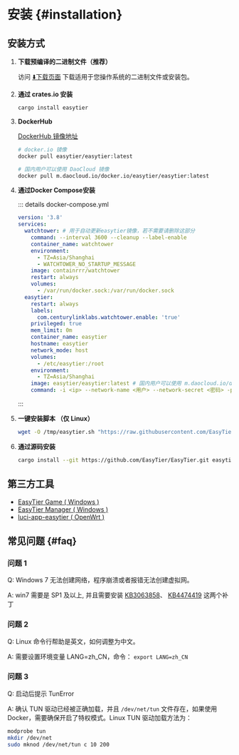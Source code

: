 # 安装 {#installation}

## 安装方式

1. **下载预编译的二进制文件（推荐）**

   访问 [⬇️下载页面](./download) 下载适用于您操作系统的二进制文件或安装包。

2. **通过 crates.io 安装**

   ```sh [cargo]
   cargo install easytier
   ```

3. **DockerHub**

   [DockerHub 镜像地址](https://hub.docker.com/layers/easytier/easytier)

   ```sh [docker]
   # docker.io 镜像
   docker pull easytier/easytier:latest

   # 国内用户可以使用 DaoCloud 镜像
   docker pull m.daocloud.io/docker.io/easytier/easytier:latest
   ```

4. **通过Docker Compose安装**

   ::: details docker-compose.yml

   ```yaml [docker-compose.yml]
   version: '3.8'
   services:
     watchtower: # 用于自动更新easytier镜像，若不需要请删除这部分
       command: --interval 3600 --cleanup --label-enable
       container_name: watchtower
       environment:
         - TZ=Asia/Shanghai
         - WATCHTOWER_NO_STARTUP_MESSAGE
       image: containrrr/watchtower
       restart: always
       volumes:
         - /var/run/docker.sock:/var/run/docker.sock
     easytier:
       restart: always
       labels:
         com.centurylinklabs.watchtower.enable: 'true'
       privileged: true
       mem_limit: 0m
       container_name: easytier
       hostname: easytier
       network_mode: host
       volumes:
         - /etc/easytier:/root
       environment:
         - TZ=Asia/Shanghai
       image: easytier/easytier:latest # 国内用户可以使用 m.daocloud.io/docker.io/easytier/easytier:latest
       command: -i <ip> --network-name <用户> --network-secret <密码> -p tcp://<服务器地址>:11010
   ```

   :::

5. **一键安装脚本 （仅 Linux）**

   ```bash
   wget -O /tmp/easytier.sh "https://raw.githubusercontent.com/EasyTier/EasyTier/main/script/install.sh" && bash /tmp/easytier.sh install
   ```

6. **通过源码安装**

   ```sh [cargo]
   cargo install --git https://github.com/EasyTier/EasyTier.git easytier
   ```

## 第三方工具

- [EasyTier Game ( Windows )](/guide/gui/easytier-game)
- [EasyTier Manager ( Windows )](/guide/gui/easytier-manager)
- [luci-app-easytier ( OpenWrt )](https://github.com/EasyTier/luci-app-easytier)

## 常见问题 {#faq}

### 问题 1

Q: Windows 7 无法创建网络，程序崩溃或者报错无法创建虚拟网。

A: win7 需要是 SP1 及以上, 并且需要安装 [KB3063858](https://www.microsoft.com/en-us/download/details.aspx?id=47409)、 [KB4474419](https://www.catalog.update.microsoft.com/search.aspx?q=KB4474419) 这两个补丁

### 问题 2

Q: Linux 命令行帮助是英文，如何调整为中文。

A: 需要设置环境变量 LANG=zh_CN，命令： `export LANG=zh_CN`

### 问题 3

Q: 启动后提示 TunError

A: 确认 TUN 驱动已经被正确加载，并且 `/dev/net/tun` 文件存在，如果使用 Docker，需要确保开启了特权模式。Linux TUN 驱动加载方法为：

```bash
modprobe tun
mkdir /dev/net
sudo mknod /dev/net/tun c 10 200
```

